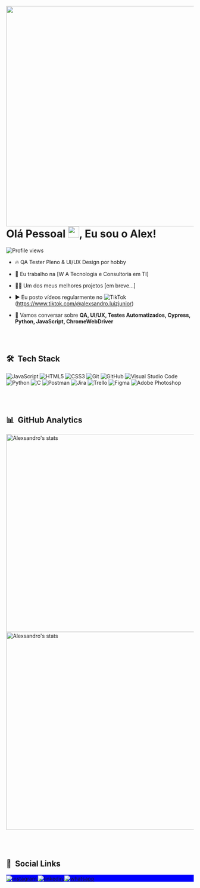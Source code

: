 <img align="right" height="590em"
src="https://raw.githubusercontent.com/gist/AlexsandroLuizJunior/fac428ef043fbe4167d19ff7fea53530/raw/200c6f85ffa1d2fbcaf3cec14e0bd8f48f47419c/githubcard.svg"/>

<h1 align="left">Olá Pessoal <img src="https://raw.githubusercontent.com/kaueMarques/kaueMarques/master/hi.gif" width="30px">, Eu sou o Alex!</h1>

<p align="left"> <img src="https://komarev.com/ghpvc/?username=AlexsandroLuizJunioro&color=blue" alt="Profile views" /> </p>

- 🔥 QA Tester Pleno & UI/UX Design por hobby
  
- 🔭 Eu trabalho na [W A Tecnologia e Consultoria em TI]
  
- 👨‍💻 Um dos meus melhores projetos [em breve...]
  
- ▶ Eu posto vídeos regularmente no ![TikTok](https://img.shields.io/badge/TikTok-%23000000.svg?style=flat-square&logo=TikTok&logoColor=white) (https://www.tiktok.com/@alexsandro.luizjunior)
  
- 💬 Vamos conversar sobre **QA, UI/UX, Testes Automatizados, Cypress, Python, JavaScript, ChromeWebDriver**
  
<br><br>

## 🛠️ &nbsp;Tech Stack
![JavaScript](https://img.shields.io/badge/javascript-%23323330.svg?style=for-the-badge&logo=javascript&logoColor=%23F7DF1E)
![HTML5](https://img.shields.io/badge/html5-%23E34F26.svg?style=for-the-badge&logo=html5&logoColor=white)
![CSS3](https://img.shields.io/badge/css3-%231572B6.svg?style=for-the-badge&logo=css3&logoColor=white)
![Git](https://img.shields.io/badge/git-%23F05033.svg?style=for-the-badge&logo=git&logoColor=white)
![GitHub](https://img.shields.io/badge/github-%23121011.svg?style=for-the-badge&logo=github&logoColor=white)
![Visual Studio Code](https://img.shields.io/badge/Visual%20Studio%20Code-0078d7.svg?style=for-the-badge&logo=visual-studio-code&logoColor=white)
![Python](https://img.shields.io/badge/python-3670A0?style=for-the-badge&logo=python&logoColor=ffdd54)
![C](https://img.shields.io/badge/c-%2300599C.svg?style=for-the-badge&logo=c&logoColor=white)
![Postman](https://img.shields.io/badge/Postman-FF6C37?style=for-the-badge&logo=postman&logoColor=white)
![Jira](https://img.shields.io/badge/jira-%230A0FFF.svg?style=for-the-badge&logo=jira&logoColor=white)
![Trello](https://img.shields.io/badge/Trello-%23026AA7.svg?style=for-the-badge&logo=Trello&logoColor=white)
![Figma](https://img.shields.io/badge/figma-%23F24E1E.svg?style=for-the-badge&logo=figma&logoColor=white)
![Adobe Photoshop](https://img.shields.io/badge/adobe%20photoshop-%2331A8FF.svg?style=for-the-badge&logo=adobe%20photoshop&logoColor=white)

<br><br>

## 📊 &nbsp;GitHub Analytics
<p aligh="left">
<img width="530em" src="https://github-readme-stats.vercel.app/api?username=AlexsandroLuizJunior&show_icons=true&theme=transparent" alt="Alexsandro's stats"/>
<img width="530em" src="https://github-readme-stats.vercel.app/api/top-langs/?username=AlexsandroLuizJunior&layout=compact&theme=transparent" alt="Alexsandro's stats"/>
</p>
<br><br>

## 🧑 &nbsp;Social Links
<p align="left" style="background:blue">
<a href="https://www.instagram.com/alexsandroluizjunior/profilecard/?igsh=NXU1cGRqaXAzYWx4" target="_blank">
  <img align="center" src="https://img.shields.io/badge/Instagram-%23E4405F.svg?style=for-the-badge&logo=Instagram&logoColor=white" alt="instagram"/>
</a>
<a href="https://www.linkedin.com/in/alexsandro-luiz-jr-365687215/" target="_blank">
  <img align="center" src="https://img.shields.io/badge/linkedin-%230077B5.svg?style=for-the-badge&logo=linkedin&logoColor=white" alt="linkedin"/>
</a>
<a href="https://wa.me/5511917113838" target="_blank">
  <img align="center" src="https://img.shields.io/badge/WhatsApp-25D366?style=for-the-badge&logo=whatsapp&logoColor=white" alt="whatsapp"/>
</a>
</p>
